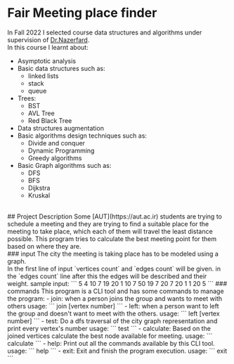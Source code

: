# Fair Meeting place finder 
In Fall 2022 I selected course data structures and algorithms under supervision of [Dr.Nazerfard](https://scholar.google.com/citations?user=Cl5tre8AAAAJ&hl=en). <br>
In this course I learnt about: 
- Asymptotic analysis
- Basic data structures such as: 
  - linked lists
  - stack 
  - queue
- Trees: 
  - BST 
  - AVL Tree 
  - Red Black Tree
- Data structures augmentation
- Basic algorithms design techniques such as:
  - Divide and conquer
  - Dynamic Programming
  - Greedy algorithms
- Basic Graph algorithms such as:
  - DFS
  - BFS
  - Dijkstra 
  - Kruskal  
<br>
## Project Description
Some [AUT](https://aut.ac.ir) students are trying to schedule a meeting and they are trying to find a suitable place for the meeting to take place, which each of them will travel the least distance possible. This program tries to calculate the best meeting point for them based on where they are.<br>
### input
The city the meeting is taking place has to be modeled using a graph. <br>
In the first line of input `vertices count` and `edges count` will be given.
in the `edges count` line after this the edges will be described and their weight.
sample input:
```
5 4
10 7 19 20 1 
10 7 50 
19 7 20
7 20 1 
1 20 5
```
### commands
This program is a CLI tool and has some commands to manage the program:
- join: when a person joins the group and wants to meet with others
  usage:
  ```
  join [vertex number]
  ```
- left: when a person want to left the group and doesn't want to meet with the others.
  usage:
  ```
  left [vertex number]
  ```
- test: Do a dfs traversal of the city graph representation and print every vertex's number
    usage:
    ```
    test
    ```
- calculate: Based on the joined vertices calculate the best node available for meeting.
    usage:
    ```
    calculate
    ```
 - help: Print out all the commands available by this CLI tool.
    usage:
    ```
    help
    ```
 - exit: Exit and finish the program execution.
  usage:
  ```
  exit
  ```
  